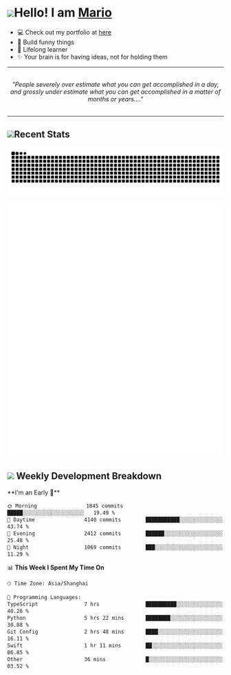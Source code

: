 <h1><a href = "#"><img src="https://media.giphy.com/media/VgCDAzcKvsR6OM0uWg/giphy.gif" width="50"></a><span>Hello! I am <a href="https://github.com/mario1in">Mario</a></span></h1>

- 💻 Check out my portfolio at [here](https://shixiong.name)
- 🔨 Build funny things
- 🚀 Lifelong learner
- ✨ Your brain is for having ideas, not for holding them

<hr/>
<br/>
<div align="center">
<i>"People severely over estimate what you can get accomplished in a day, and grossly under estimate what you can get accomplished in a matter of months or years...." </i>
</div>
<br/>
<hr/>

<h2 align="left">
  <a href="#"><img src="https://emojis.slackmojis.com/emojis/images/1643514389/3643/cool-doge.gif?1643514389" height="30"></a>Recent Stats
</h2>

<picture>
  <source
    media="(prefers-color-scheme: dark)"
    srcset="https://raw.githubusercontent.com/mario1in/mario1in/output/github-contribution-grid-snake-dark.svg"
  />
  <source
    media="(prefers-color-scheme: light)"
    srcset="https://raw.githubusercontent.com/mario1in/mario1in/output/github-contribution-grid-snake.svg"
  />
  <img
    alt="github contribution grid snake animation"
    src="https://raw.githubusercontent.com/mario1in/mario1in/output/github-contribution-grid-snake.svg"
  />
</picture>

![overview](https://raw.githubusercontent.com/mario1in/mario1in/stats-output/generated/overview.svg)
![languages](https://raw.githubusercontent.com/mario1in/mario1in/stats-output/generated/languages.svg)

<h2 align="left">
  <a href="#"><img src="https://emojis.slackmojis.com/emojis/images/1643514062/184/nyancat_big.gif?1643514062" height="30"></a> Weekly Development Breakdown
</h2>
<!--START_SECTION:waka-->
**I'm an Early 🐤** 

```text
🌞 Morning                1845 commits        █████░░░░░░░░░░░░░░░░░░░░   19.49 % 
🌆 Daytime                4140 commits        ███████████░░░░░░░░░░░░░░   43.74 % 
🌃 Evening                2412 commits        ██████░░░░░░░░░░░░░░░░░░░   25.48 % 
🌙 Night                  1069 commits        ███░░░░░░░░░░░░░░░░░░░░░░   11.29 % 
```


📊 **This Week I Spent My Time On** 

```text
🕑︎ Time Zone: Asia/Shanghai

💬 Programming Languages: 
TypeScript               7 hrs               ██████████░░░░░░░░░░░░░░░   40.26 % 
Python                   5 hrs 22 mins       ████████░░░░░░░░░░░░░░░░░   30.88 % 
Git Config               2 hrs 48 mins       ████░░░░░░░░░░░░░░░░░░░░░   16.11 % 
Swift                    1 hr 11 mins        ██░░░░░░░░░░░░░░░░░░░░░░░   06.85 % 
Other                    36 mins             █░░░░░░░░░░░░░░░░░░░░░░░░   03.52 % 
```


<!--END_SECTION:waka-->

